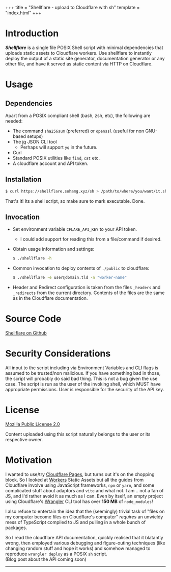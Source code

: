 +++
title = "Shellflare - upload to Cloudflare with sh"
template = "index.html"
+++

# Introduction

***Shellflare*** is a single file POSIX Shell script with minimal dependencies that
uploads static assets to Cloudflare workers. Use shellflare to instantly deploy
the output of a static site generator, documentation generator or any other file,
and have it served as static content via HTTP on Cloudflare.

# Usage

## Dependencies

Apart from a POSIX compliant shell (bash, zsh, etc), the following are needed:

 - The command `sha256sum` (preferred) or `openssl` (useful for non GNU-based setups)
 - The [jq](https://jqlang.org) JSON CLI tool
   + Perhaps will support `yq` in the future.
 - Curl
 - Standard POSIX utilities like `find`, `cat` etc.
 - A cloudflare account and API token.

## Installation

```sh
$ curl https://shellflare.sohamg.xyz/sh > /path/to/where/you/want/it.sh
```

That's it! Its a shell script, so make sure to mark executable. Done.

## Invocation

 - Set environment variable `CFLARE_API_KEY` to your API token.
   + I could add support for reading this from a file/command if desired.

 - Obtain usage information and settings:

   ```sh
   $ ./shellflare -h
   ```
 - Common invocation to deploy contents of `./public` to cloudflare:

   ```sh
   $ ./shellflare -e user@domain.tld -n "worker-name"
   ```

 - Header and Redirect configuration is taken from the files `_headers` and
   `_redirects` from the current directory. Contents of the files are the same
   as in the Cloudflare documentation.
   
# Source Code

[Shellflare on Github](https://github.com/SohamG/shellflare/blob/5eca8c7718db6f4b9efe92fd1d69925f6b8550c0/shellflare)

# Security Considerations

All input to the script including via Environment Variables and CLI flags is
assumed to be trusted/non malicious. If you have something bad in those, the
script will probably do said bad thing. This is not a bug given the use
case. The script is run as the user of the invoking shell, which MUST have
appropriate permissions. User is responsible for the security of the API key.

# License

[Mozilla Public License 2.0](https://www.mozilla.org/en-US/MPL/)

Content uploaded using this script naturally belongs to the user or its
respective owner.

# Motivation

I wanted to use/try [Cloudflare Pages](https://pages.dev), but turns out it's
on the chopping block. So I looked at [Workers](https://workers.dev)&nbsp;Static
Assets but all the guides from Cloudflare involve using JavaScript frameworks,
`npm` or `yarn`, and some complicated stuff about adaptors and `vite` and what
not. I am .. not a fan of JS, and I'd rather avoid it as much as I can. Even by
itself, an empty project using Cloudflare's
[Wrangler](https://github.com/cloudflare/workers-sdk) CLI tool has over
**150&nbsp;MB** of `node_modules`!

I also refuse to entertain the idea that the (seemingly) trivial task of "files
on my computer become files on Cloudflare's computer" *requires* an unwieldy
mess of TypeScript compiled to JS and pulling in a whole bunch of packages.

So I read the cloudflare API documentation, quickly realised that it blatantly
wrong, then employed various debugging and figure-outing techniques
(like changing random stuff and hope it works) and somehow managed to reproduce
`wrangler deploy` as a POSIX `sh` script.  
(Blog post about the API coming soon)

---

